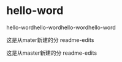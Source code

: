 # hello-word
hello-wordhello-wordhello-wordhello-word

这是从mater新建的分
readme-edits

这是从master新建的分
readme-edits
